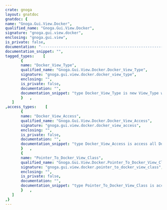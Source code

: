 ```yaml
---
crate: gnoga
layout: gnatdoc
gnatdoc: {
name: "Gnoga.Gui.View.Docker",
qualified_name: "Gnoga.Gui.View.Docker",
signature: "gnoga.gui.view.docker",
enclosing: "gnoga.gui.view",
is_private: false,
documentation: "-----------------------------------------------------------------------\n  Docker_View_Types\n-----------------------------------------------------------------------",
documentation_snippet: "",
tagged_types:    [
       {
       name: "Docker_View_Type",
       qualified_name: "Gnoga.Gui.View.Docker.Docker_View_Type",
       signature: "gnoga.gui.view.docker.docker_view_type",
       enclosing: "",
       is_private: false,
       documentation: "",
       documentation_snippet: "type Docker_View_Type is new View_Type with private;",
       }   ,
   ]
,access_types:    [
       {
       name: "Docker_View_Access",
       qualified_name: "Gnoga.Gui.View.Docker.Docker_View_Access",
       signature: "gnoga.gui.view.docker.docker_view_access",
       enclosing: "",
       is_private: false,
       documentation: "",
       documentation_snippet: "type Docker_View_Access is access all Docker_View_Type;",
       }   ,
       {
       name: "Pointer_To_Docker_View_Class",
       qualified_name: "Gnoga.Gui.View.Docker.Pointer_To_Docker_View_Class",
       signature: "gnoga.gui.view.docker.pointer_to_docker_view_class",
       enclosing: "",
       is_private: false,
       documentation: "",
       documentation_snippet: "type Pointer_To_Docker_View_Class is access all Docker_View_Type'Class;",
       }   ,
   ]
,}
---
```


